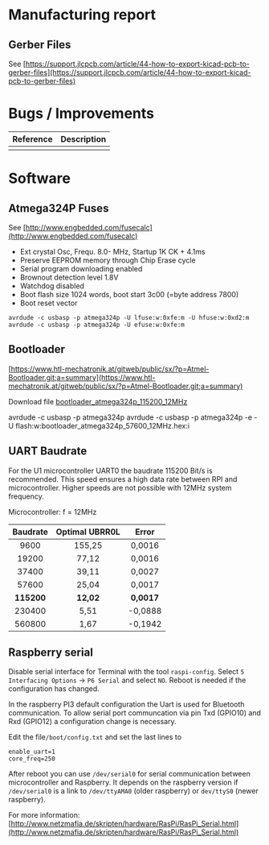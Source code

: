 # Manufacturing report

## Gerber Files

See [https://support.jlcpcb.com/article/44-how-to-export-kicad-pcb-to-gerber-files](https://support.jlcpcb.com/article/44-how-to-export-kicad-pcb-to-gerber-files)

# Bugs / Improvements

| Reference | Description |
| --------- | ----------- |
|           |             |


# Software

## Atmega324P Fuses

See [http://www.engbedded.com/fusecalc](http://www.engbedded.com/fusecalc)

* Ext crystal Osc, Frequ. 8.0- MHz, Startup 1K CK + 4.1ms
* Preserve EEPROM memory through Chip Erase cycle
* Serial program downloading enabled
* Brownout detection level 1.8V
* Watchdog disabled
* Boot flash size 1024 words, boot start 3c00 (=byte address 7800)
* Boot reset vector

```
avrdude -c usbasp -p atmega324p -U lfuse:w:0xfe:m -U hfuse:w:0xd2:m
avrdude -c usbasp -p atmega324p -U efuse:w:0xfe:m
```

## Bootloader

[https://www.htl-mechatronik.at/gitweb/public/sx/?p=Atmel-Bootloader.git;a=summary](https://www.htl-mechatronik.at/gitweb/public/sx/?p=Atmel-Bootloader.git;a=summary)

Download file [bootloader_atmega324p_115200_12MHz](https://www.htl-mechatronik.at/gitweb/public/sx/?p=Atmel-Bootloader.git;a=blob;f=bootloader_atmega324p/bootloader_atmega324p_115200_12MHz.hex)

avrdude -c usbasp -p atmega324p
avrdude -c usbasp -p atmega324p -e -U flash:w:bootloader_atmega324p_57600_12MHz.hex:i

## UART Baudrate

For the U1 microcontroller UART0 the baudrate 115200 Bit/s is recommended. This speed ensures a high data rate between RPI and microcontroller. Higher speeds are not possible with 12MHz system frequency.

Microcontroller: f = 12MHz		

|  Baudrate  |   Optimal UBRR0L  |     Error
|:----------:|:-----------------:| :-----------:
|     9600   |      155,25       |    0,0016
|    19200   |       77,12       |    0,0016
|    37400   |       39,11       |    0,0027
|    57600   |       25,04       |    0,0017
| **115200** |     **12,02**     |  **0,0017**
|   230400   |        5,51       |   -0,0888
|   560800   |        1,67       |   -0,1942


## Raspberry serial

Disable serial interface for Terminal with the tool `raspi-config`. Select `5 Interfacing Options` -> `P6 Serial` and select `NO`. Reboot is needed if the configuration has changed.


In the raspberry PI3 default configuration the Uart is used for Bluetooth communication. To allow serial port communcation via pin Txd (GPIO10) and Rxd (GPIO12)  a configuration change is necessary.

Edit the file`/boot/config.txt` and set the last lines to

```
enable_uart=1
core_freq=250
```

After reboot you can use `/dev/serial0` for serial communication between microcontroller and Raspberry. It depends on the raspberry version if `/dev/serial0` is a link to `/dev/ttyAMA0` (older raspberry) or `dev/ttyS0` (newer raspberry).

For more information:  
[http://www.netzmafia.de/skripten/hardware/RasPi/RasPi_Serial.html](http://www.netzmafia.de/skripten/hardware/RasPi/RasPi_Serial.html)


